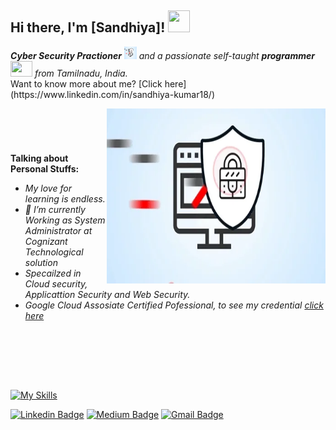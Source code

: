 ## Hi there, I'm [Sandhiya]! <img src="https://raw.githubusercontent.com/TheDudeThatCode/TheDudeThatCode/master/Assets/Hi.gif" width=35 height=35>

<p>
  <em>
     <b>Cyber Security Practioner</b> <img src="https://raw.githubusercontent.com/SandhiyaKumar-18/SandhiyaKumar-18/refs/heads/main/giphy1.webp" width=20 height=20 > and a passionate self-taught <b>programmer</b> <img src="https://raw.githubusercontent.com/TheDudeThatCode/TheDudeThatCode/master/Assets/Developer.gif" width=35 height=25> from Tamilnadu, India.
  </em>
  <br>
   Want to know more about me? [Click here](https://www.linkedin.com/in/sandhiya-kumar18/) 
 </p>

<div style="margin-bottom: 20px;"> <img align="right" alt="Coder GIF" height=280 width=350 src="https://raw.githubusercontent.com/SandhiyaKumar-18/SandhiyaKumar-18/refs/heads/main/giphy1.webp" /> </div>
<br><br><br>

  
**Talking about Personal Stuffs:**
<em>
- My love for learning is endless.
- 💼 I’m currently Working as System Administrator at Cognizant Technological solution
- Specailzed in Cloud security, Applicattion Security and Web Security.
- Google Cloud Assosiate Certified Pofessional, to see my credential [click here](https://www.credly.com/badges/b9706339-0a94-41a4-9d59-5fd360e0b6d6/linked_in_profile)
<br/> 
</em>


<br><br><br>

[![My Skills](https://skillicons.dev/icons?i=aws,gcp,azure,js,java,python,c,mysql,linux,php,powershell,ubuntu,windows)](https://skillicons.dev)


[![Linkedin Badge](https://img.shields.io/badge/-Sandhiya_18-blue?style=flat-square&logo=Linkedin&logoColor=white&link=https://www.linkedin.com/in/sandhiya-kumar-534590189//)](https://www.linkedin.com/in/sandhiya-kumar-534590189//) 
[![Medium Badge](https://img.shields.io/badge/-@Sandhiya-03a57a?style=flat-square&labelColor=000000&logo=Medium&link=https://medium.com/@ksandhiya484)](https://medium.com/@ksandhiya484)
[![Gmail Badge](https://img.shields.io/badge/-ksandhiya484@gmail.com-c14438?style=flat-square&logo=Gmail&logoColor=white&link=mailto:ksandhiya484@gmail.com)](mailto:ksandhiya484@gmail.com)


